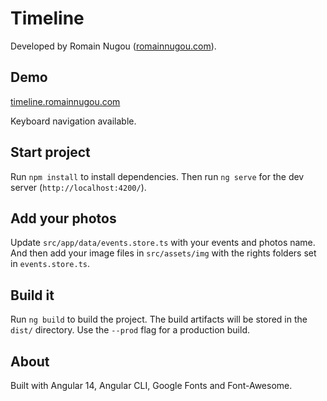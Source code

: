 # Timeline

Developed by Romain Nugou ([romainnugou.com](https://romainnugou.com)).

## Demo

[timeline.romainnugou.com](https://timeline.romainnugou.com)

Keyboard navigation available.

## Start project

Run `npm install` to install dependencies.
Then run `ng serve` for the dev server (`http://localhost:4200/`).

## Add your photos

Update `src/app/data/events.store.ts` with your events and photos name.
And then add your image files in `src/assets/img` with the rights folders set in `events.store.ts`.

## Build it

Run `ng build` to build the project. The build artifacts will be stored in the `dist/` directory. Use the `--prod` flag for a production build.

## About

Built with Angular 14, Angular CLI, Google Fonts and Font-Awesome.
